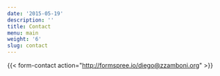 ```yaml
---
date: '2015-05-19'
description: ''
title: Contact
menu: main
weight: '6'
slug: contact
---
```


{{< form-contact action="http://formspree.io/diego@zzamboni.org" >}}
